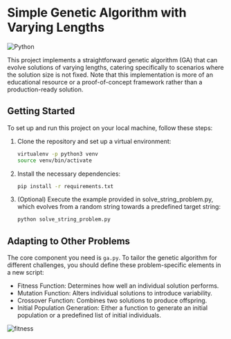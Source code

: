 # Simple Genetic Algorithm with Varying Lengths

![Python](https://img.shields.io/badge/python-3.11%2B-blue)

This project implements a straightforward genetic algorithm (GA) that can evolve solutions of varying lengths, catering
specifically to scenarios where the solution size is not fixed.
Note that this implementation is more of an educational resource or a proof-of-concept framework rather than a
production-ready solution.

## Getting Started

To set up and run this project on your local machine, follow these steps:

1. Clone the repository and set up a virtual environment:

   ```bash
   virtualenv -p python3 venv
   source venv/bin/activate
    ```
2. Install the necessary dependencies:

   ```bash
   pip install -r requirements.txt
   ```
3. (Optional) Execute the example provided in solve_string_problem.py, which evolves from a random string towards a
   predefined target string:

   ```bash
   python solve_string_problem.py
    ```

## Adapting to Other Problems

The core component you need is `ga.py`. To tailor the genetic algorithm for different challenges, you should define
these problem-specific elements in a new script:

- Fitness Function: Determines how well an individual solution performs.
- Mutation Function: Alters individual solutions to introduce variability.
- Crossover Function: Combines two solutions to produce offspring.
- Initial Population Generation: Either a function to generate an initial population or a predefined list of initial
  individuals.

![fitness](fitness_history.png)
